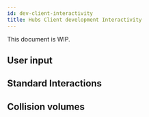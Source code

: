 ```yaml
---
id: dev-client-interactivity
title: Hubs Client development Interactivity
---
```


This document is WIP.


## User input


## Standard Interactions


## Collision volumes
